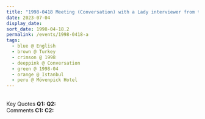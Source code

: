 ```yaml
---
title: "1998-0418 Meeting (Conversation) with a Lady interviewer from the Star TV Crew, Living Room, Suite, Mövenpick Hotel, Balmumcu, Barbaros Blv. No:165, 34349 Beşiktaş, Istanbul, Turkey"
date: 2023-07-04
display_date: 
sort_date: 1998-04-18.2
permalink: /events/1998-0418-a
tags:
  - blue @ English
  - brown @ Turkey
  - crimson @ 1998
  - deeppink @ Conversation
  - green @ 1998-04
  - orange @ Istanbul
  - peru @ Mövenpick Hotel
---
```


<br>

<wave-list>
  <list-title color="DarkSeaGreen" width="55">Key Quotes</list-title>
  <list-item color="BlanchedAlmond" width="280"><b>Q1:</b> <i></i></list-item>
  <list-item color="Lavender" width="280"><b>Q2:</b> <i></i></list-item>
</wave-list>

<br>

<wave-list>
  <list-title color="DarkSeaGreen" width="55">Comments</list-title>
  <list-item color="BlanchedAlmond" width="280"><b>C1:</b> <i></i></list-item>
  <list-item color="Lavender" width="280"><b>C2:</b> <i></i></list-item>
</wave-list>